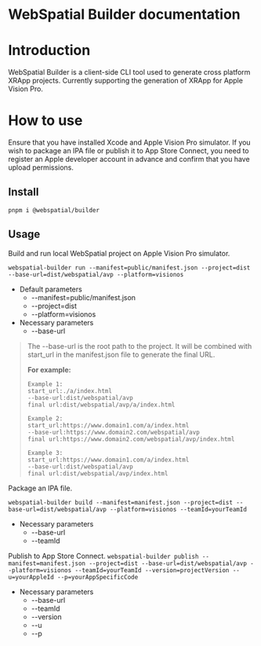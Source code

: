# **WebSpatial Builder documentation**

# **Introduction**

WebSpatial Builder is a client-side CLI tool used to generate cross platform XRApp projects.
Currently supporting the generation of XRApp for Apple Vision Pro.

# **How to use**
Ensure that you have installed Xcode and Apple Vision Pro simulator.
If you wish to package an IPA file or publish it to App Store Connect, you need to register an Apple developer account in advance and confirm that you have upload permissions.
## **Install**
`pnpm i @webspatial/builder`

## **Usage**
Build and run local WebSpatial project on Apple Vision Pro simulator.

`webspatial-builder run --manifest=public/manifest.json --project=dist --base-url=dist/webspatial/avp --platform=visionos`

- Default parameters
    - --manifest=public/manifest.json
    - --project=dist
    - --platform=visionos
- Necessary parameters
    - --base-url

> The --base-url is the root path to the project. It will be combined with start_url in the manifest.json file to generate the final URL.
>
>**For example:**
>```
>Example 1:
>start_url:./a/index.html
>--base-url:dist/webspatial/avp
>final url:dist/webspatial/avp/a/index.html
>
>Example 2:
>start_url:https://www.domain1.com/a/index.html
>--base-url:https://www.domain2.com/webspatial/avp
>final url:https://www.domain2.com/webspatial/avp/index.html
>
>Example 3:
>start_url:https://www.domain1.com/a/index.html
>--base-url:dist/webspatial/avp
>final url:dist/webspatial/avp/index.html
>```

Package an IPA file.

`webspatial-builder build --manifest=manifest.json --project=dist --base-url=dist/webspatial/avp --platform=visionos --teamId=yourTeamId`

- Necessary parameters
    - --base-url
    - --teamId

      
Publish to App Store Connect.
`webspatial-builder publish --manifest=manifest.json --project=dist --base-url=dist/webspatial/avp --platform=visionos --teamId=yourTeamId --version=projectVersion --u=yourAppleId --p=yourAppSpecificCode`

- Necessary parameters
    - --base-url
    - --teamId
    - --version
    - --u
    - --p